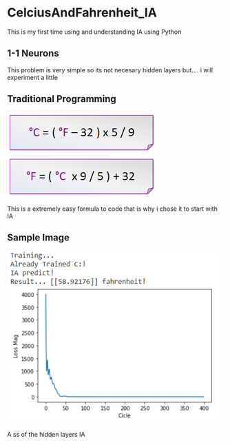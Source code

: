 # CelciusAndFahrenheit_IA
This is my first time using and understanding IA using Python

## 1-1 Neurons
This problem is very simple so its not necesary hidden layers but.... i will experiment a little 

## Traditional Programming

![](img/formulas.png)

This is a extremely easy formula to code that is why i chose it to start with IA

## Sample Image

![](img/sample.png)

A ss of the hidden layers IA 